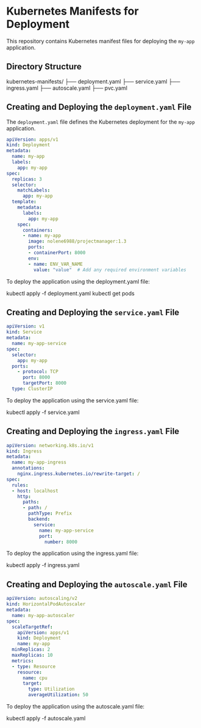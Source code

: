 # Kubernetes Manifests for Deployment

This repository contains Kubernetes manifest files for deploying the `my-app` application.

## Directory Structure
kubernetes-manifests/ ├── deployment.yaml ├── service.yaml ├── ingress.yaml ├── autoscale.yaml ├── pvc.yaml


## Creating and Deploying the `deployment.yaml` File

The `deployment.yaml` file defines the Kubernetes deployment for the `my-app` application.

```yaml
apiVersion: apps/v1
kind: Deployment
metadata:
  name: my-app
  labels:
    app: my-app
spec:
  replicas: 3
  selector:
    matchLabels:
      app: my-app
  template:
    metadata:
      labels:
        app: my-app
    spec:
      containers:
      - name: my-app
        image: nolene6988/projectmanager:1.3
        ports:
        - containerPort: 8000
        env:
        - name: ENV_VAR_NAME
          value: "value"  # Add any required environment variables

```
To deploy the application using the deployment.yaml file:


kubectl apply -f deployment.yaml
kubectl get pods

## Creating and Deploying the `service.yaml` File

```yaml
apiVersion: v1
kind: Service
metadata:
  name: my-app-service
spec:
  selector:
    app: my-app
  ports:
    - protocol: TCP
      port: 8000
      targetPort: 8000
  type: ClusterIP
```
To deploy the application using the service.yaml file:

kubectl apply -f service.yaml


## Creating and Deploying the `ingress.yaml` File

```yaml
apiVersion: networking.k8s.io/v1
kind: Ingress
metadata:
  name: my-app-ingress
  annotations:
    nginx.ingress.kubernetes.io/rewrite-target: /
spec:
  rules:
  - host: localhost
    http:
      paths:
      - path: /
        pathType: Prefix
        backend:
          service:
            name: my-app-service
            port:
              number: 8000
```
To deploy the application using the ingress.yaml file:

kubectl apply -f ingress.yaml

## Creating and Deploying the `autoscale.yaml` File

```yaml
apiVersion: autoscaling/v2
kind: HorizontalPodAutoscaler
metadata:
  name: my-app-autoscaler
spec:
  scaleTargetRef:
    apiVersion: apps/v1
    kind: Deployment
    name: my-app
  minReplicas: 2
  maxReplicas: 10
  metrics:
  - type: Resource
    resource:
      name: cpu
      target:
        type: Utilization
        averageUtilization: 50
```

To deploy the application using the autoscale.yaml file:

kubectl apply -f autoscale.yaml
